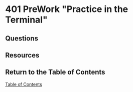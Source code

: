 # 401 PreWork "Practice in the Terminal"

## Questions

## Resources

## Return to the Table of Contents

[Table of Contents](https://todd75.github.io/reading-notes/)